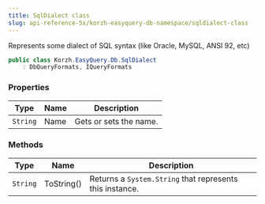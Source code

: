 ```yaml
---
title: SqlDialect class
slug: api-reference-5x/korzh-easyquery-db-namespace/sqldialect-class
---
```



Represents some dialect of SQL syntax (like Oracle, MySQL, ANSI 92, etc)
```csharp
public class Korzh.EasyQuery.Db.SqlDialect
    : DbQueryFormats, IQueryFormats

```

### Properties

| Type | Name | Description | 
| --- | --- | --- | 
| `String` | Name | Gets or sets the name. | 


### Methods

| Type | Name | Description | 
| --- | --- | --- | 
| `String` | ToString() | Returns a `System.String` that represents this instance. |